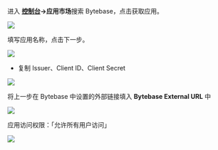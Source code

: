 <IntegrationDetailCard :title="`在 ${$localeConfig.brandName} 中创建应用`">

进入 **[控制台](https://console.genauth.ai)->应用市场**搜索 Bytebase，点击获取应用。

![](~@imagesZhCn/integration/bytebase/2-1.png)

填写应用名称，点击下一步。

![](~@imagesZhCn/integration/bytebase/2-2.png)

- 复制 Issuer、Client ID、Client Secret

![](~@imagesZhCn/integration/bytebase/2-3.png)

将上一步在 Bytebase 中设置的外部链接填入 **Bytebase External URL** 中

![](~@imagesZhCn/integration/bytebase/2-4.png)

应用访问权限：「允许所有用户访问」

![](~@imagesZhCn/integration/bytebase/2-5.png)

</IntegrationDetailCard>
